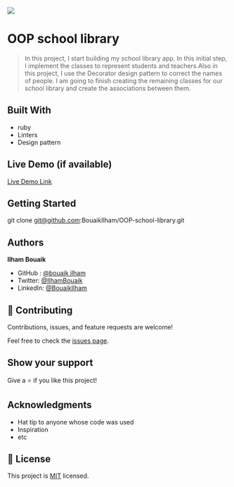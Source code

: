 ![](https://img.shields.io/badge/Microverse-blueviolet)

# OOP school library

> In this project, I start building my school library app. In this initial step, I implement the classes to represent students and teachers.Also in this project, I use the Decorator design pattern to correct the names of people. I am going to finish creating the remaining classes for our school library and create the associations between them.




## Built With

- ruby
- Linters
- Design pattern

## Live Demo (if available)

[Live Demo Link](https://livedemo.com)


## Getting Started
git clone git@github.com:BouaikIlham/OOP-school-library.git

## Authors

 **Ilham Bouaik**
 - GitHub : [@bouaik ilham](https://github.com/BouaikIlham)
 - Twitter: [@IlhamBouaik](https://twitter.com/IlhamBouaik)
 - LinkedIn: [@BouaikIlham](https://www.linkedin.com/in/bouaik-ilham-478478230/) 

## 🤝 Contributing

Contributions, issues, and feature requests are welcome!

Feel free to check the [issues page](../../issues/).

## Show your support

Give a ⭐️ if you like this project!

## Acknowledgments

- Hat tip to anyone whose code was used
- Inspiration
- etc

## 📝 License

This project is [MIT](./MIT.md) licensed.
